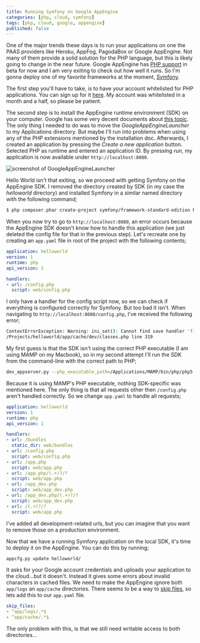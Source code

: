 ```yaml
---
title: Running Symfony on Google AppEngine
categories: [php, cloud, symfony]
tags: [php, cloud, google, appengine]
published: false
---
```


One of the major trends these days is to run your applications on one the PAAS providers like Heroku, AppFog, PagodaBox or Google AppEngine. Not many of them provide a solid solution for the PHP language, but this is likely going to change in the near future.
Google AppEngine has [PHP support](http://googlecloudplatform.blogspot.nl/2013/05/app-engine-adds-php-support.html) in beta for now and I am very exiting to check out how well it runs. So I'm gonna deploy one of my favorite frameworks at the moment, [Symfony](http://symfony.com).
<!-- more -->

The first step you'll have to take, is to have your account whitelisted for PHP applications. You can sign up for it [here](https://gaeforphp.appspot.com/). My account was whitelisted in a month and a half, so please be patient.

The second step is to install the AppEngine runtime environment (SDK) on your computer. Google has some very decent documents about [this topic](https://developers.google.com/appengine/docs/php/gettingstarted/installingmac). The only thing I needed to do was to move the _GoogleAppEngineLauncher_ to my Applications directory. But maybe I'll run into problems when using any of the PHP extensions mentioned by the installation doc.
Afterwards, I created an application by pressing the _Create a new application_ button. Selected PHP as runtime and entered an application ID. By pressing _run_, my application is now available under `http://localhost:8080`.

![screenshot of GoogleAppEngineLauncher](https://dl.dropboxusercontent.com/u/599492/robinvdvleuten/2013-10-03-running-symfony-on-google-appengine-1.png)

Hello World isn't that exiting, so we proceed with getting Symfony on the AppEngine SDK. I removed the directory created by SDK (in my case the _helloworld_ directory) and installed Symfony in a similar named directory with the following command;

```bash
$ php composer.phar create-project symfony/framework-standard-edition helloword/ 2.3.5
```

When you now try to go to `http://localhost:8080`, an error occurs because the AppEngine SDK doesn't know how to handle this application (we just deleted the config file for that in the previous step). Let's recreate one by creating an `app.yaml` file in root of the project with the following contents;

```yaml
application: helloworld
version: 1
runtime: php
api_version: 1

handlers:
- url: /config.php
  script: web/config.php
```

I only have a handler for the config script now, so we can check if everything is configured correctly for Symfony. But too bad it isn't. When navigating to `http://localhost:8080/config.php`, I've received the following error;

```bash
ContextErrorException: Warning: ini_set(): Cannot find save handler 'files' in
/Projects/helloworld/app/cache/dev/classes.php line 319
```

My first guess is that the SDK isn't using the correct PHP executable (I am using MAMP on my Macbook), so in my second attempt I'll run the SDK from the command-line with the correct path to PHP;

```bash
dev_appserver.py --php_executable_path=/Applications/MAMP/bin/php/php5.4.10/bin/php-cgi helloworld/
```

Because it is using MAMP's PHP executable, nothing SDK-specific was mentioned here. The only thing is that all requests other then `/config.php` aren't handled correctly. So we change `app.yaml` to handle all requests;

```yaml
application: helloworld
version: 1
runtime: php
api_version: 1

handlers:
- url: /bundles
  static_dir: web/bundles
- url: /config.php
  script: web/config.php
- url: /app.php
  script: web/app.php
- url: /app.php/(.+)?/?
  script: web/app.php
- url: /app_dev.php
  script: web/app_dev.php
- url: /app_dev.php/(.+)?/?
  script: web/app_dev.php
- url: /(.+)?/?
  script: web/app.php
```

I've added all development-related urls, but you can imagine that you want to remove those on a production environment.

Now that we have a running Symfony application on the local SDK, it's time to deploy it on the AppEngine. You can do this by running;

```bash
appcfg.py update helloworld/
```

It asks for your Google account credentials and uploads your application to the cloud...but it doesn't. Instead it gives some errors about invalid characters in cached files. We need to make the AppEngine ignore both `app/logs` an `app/cache` directories.
There seems to be a way to [skip files](https://developers.google.com/appengine/docs/php/config/appconfig#PHP_app_yaml_Skipping_files), so lets add this to our `app.yaml` file.

```yaml
skip_files:
- ^app/logs/.*$
- ^app/cache/.*$
```

The only problem with this, is that we still need writable access to both directories...
